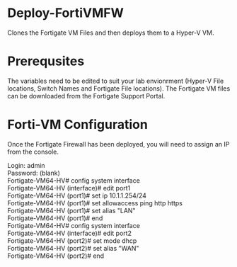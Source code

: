 # Deploy-FortiVMFW
Clones the Fortigate VM Files and then deploys them to a Hyper-V VM.

# Prerequsites 
The variables need to be edited to suit your lab envionrment (Hyper-V File locations, Switch Names and Fortigate File locations).
The Fortigate VM files can be downloaded from the Fortigate Support Portal.

# Forti-VM Configuration
Once the Fortigate Firewall has been deployed, you will need to assign an IP from the console.

Login: admin  
Password: (blank)  
Fortigate-VM64-HV# config system interface  
Fortigate-VM64-HV (interface)# edit port1  
Fortigate-VM64-HV (port1)# set ip 10.1.1.254/24  
Fortigate-VM64-HV (port1)# set allowaccess ping http https  
Fortigate-VM64-HV (port1)# set alias "LAN"  
Fortigate-VM64-HV (port1)# end  
Fortigate-VM64-HV# config system interface  
Fortigate-VM64-HV (interface)# edit port2   
Fortigate-VM64-HV (port2)# set mode dhcp  
Fortigate-VM64-HV (port2)# set alias "WAN"  
Fortigate-VM64-HV (port2)# end  
